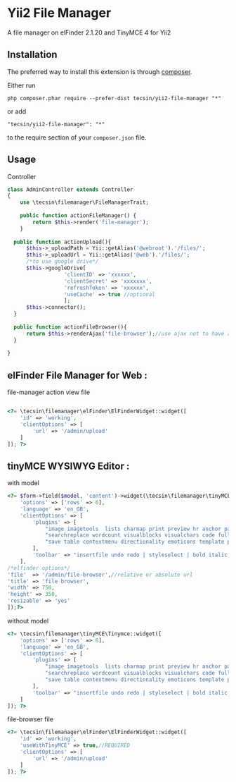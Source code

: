 Yii2 File Manager
=================
A file manager on elFinder 2.1.20 and TinyMCE 4 for Yii2

Installation
------------

The preferred way to install this extension is through [composer](http://getcomposer.org/download/).

Either run

```
php composer.phar require --prefer-dist tecsin/yii2-file-manager "*"
```

or add

```
"tecsin/yii2-file-manager": "*"
```

to the require section of your `composer.json` file.


Usage
-----

Controller

```php
class AdminController extends Controller
{
    use \tecsin\filemanager\FileManagerTrait;
    
    public function actionFileManager() {
        return $this->render('file-manager');
    }
   
  public function actionUpload(){
      $this->_uploadPath = Yii::getAlias('@webroot').'/files/';
      $this->_uploadUrl = Yii::getAlias('@web').'/files/';
      /*to use google drive*/
      $this->googleDrive[
                  'clientID' => 'xxxxxx',
                  'clientSecret' => 'xxxxxxx',
                  'refreshToken' => 'xxxxxx',
                  'useCache' => true //optional
                  ]; 
      $this->connector();
  }
  
  public function actionFileBrowser(){
      return $this->renderAjax('file-browser');//use ajax not to have a new site load in the file browser window
  }
  
}
```

elFinder File Manager for Web  :
-----
file-manager action view file


```php

<?= \tecsin\filemanager\elFinder\ElFinderWidget::widget([
    'id' => 'working',
    'clientOptions' => [
        'url' => '/admin/upload'
    ]
]); ?>
```

tinyMCE WYSIWYG Editor  :
-----
with model


```php
<?= $form->field($model, 'content')->widget(\tecsin\filemanager\tinyMCE\Tinymce::className(), [
    'options' => ['rows' => 6],
    'language' => 'en_GB',
    'clientOptions' => [
        'plugins' => [
            "image imagetools  lists charmap print preview hr anchor pagebreak spellchecker",
            "searchreplace wordcount visualblocks visualchars code fullscreen insertdatetime media nonbreaking",
            "save table contextmenu directionality emoticons template paste textcolor"
        ],
        'toolbar' => "insertfile undo redo | styleselect | bold italic | alignleft aligncenter alignright alignjustify | bullist numlist outdent indent | link image | print preview media fullpage | forecolor backcolor emoticons "
    ],
/*elfinder options*/
'file'  => '/admin/file-browser',//relative or absolute url
'title' => 'file browser',
'width' => 750,
'height' => 350,
'resizable' => 'yes'
]);?>
```

without model


```php
<?= \tecsin\filemanager\tinyMCE\Tinymce::widget([
    'options' => ['rows' => 6],
    'language' => 'en_GB',
    'clientOptions' => [
        'plugins' => [
            "image imagetools  lists charmap print preview hr anchor pagebreak spellchecker",
            "searchreplace wordcount visualblocks visualchars code fullscreen insertdatetime media nonbreaking",
            "save table contextmenu directionality emoticons template paste textcolor"
        ],
        'toolbar' => "insertfile undo redo | styleselect | bold italic | alignleft aligncenter alignright alignjustify | bullist numlist outdent indent | link image | print preview media fullpage | forecolor backcolor emoticons "
    ]
]); ?>
```


file-browser file


```php
<?= \tecsin\filemanager\elFinder\ElFinderWidget::widget([
    'id' => 'working',
    'useWithTinyMCE' => true,//REQUIRED
    'clientOptions' => [
        'url' => '/admin/upload'
    ]
]); ?>
```